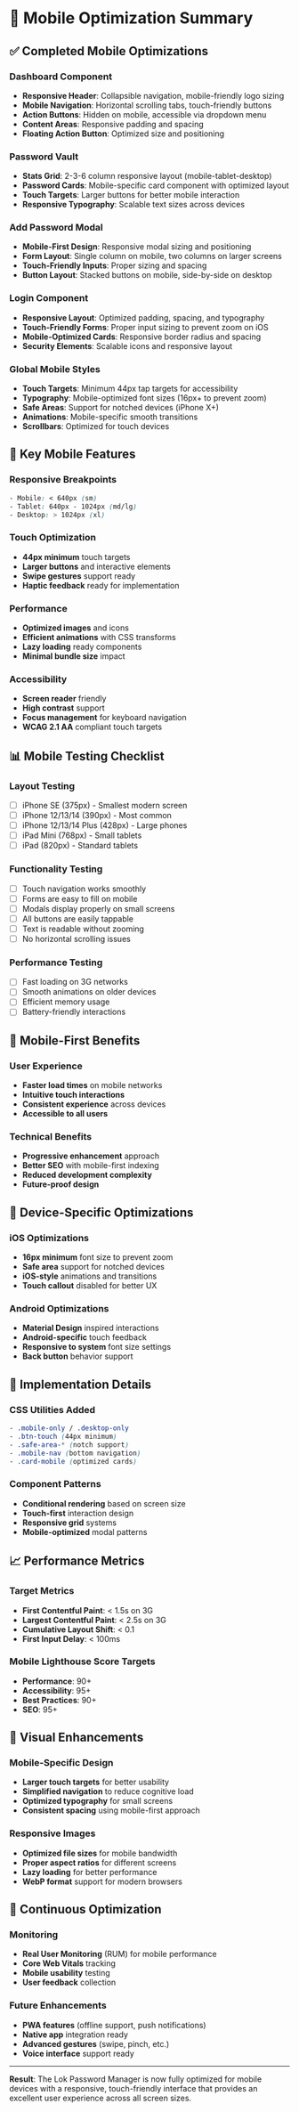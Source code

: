 # 📱 Mobile Optimization Summary

## ✅ Completed Mobile Optimizations

### **Dashboard Component**
- **Responsive Header**: Collapsible navigation, mobile-friendly logo sizing
- **Mobile Navigation**: Horizontal scrolling tabs, touch-friendly buttons
- **Action Buttons**: Hidden on mobile, accessible via dropdown menu
- **Content Areas**: Responsive padding and spacing
- **Floating Action Button**: Optimized size and positioning

### **Password Vault**
- **Stats Grid**: 2-3-6 column responsive layout (mobile-tablet-desktop)
- **Password Cards**: Mobile-specific card component with optimized layout
- **Touch Targets**: Larger buttons for better mobile interaction
- **Responsive Typography**: Scalable text sizes across devices

### **Add Password Modal**
- **Mobile-First Design**: Responsive modal sizing and positioning
- **Form Layout**: Single column on mobile, two columns on larger screens
- **Touch-Friendly Inputs**: Proper sizing and spacing
- **Button Layout**: Stacked buttons on mobile, side-by-side on desktop

### **Login Component**
- **Responsive Layout**: Optimized padding, spacing, and typography
- **Touch-Friendly Forms**: Proper input sizing to prevent zoom on iOS
- **Mobile-Optimized Cards**: Responsive border radius and spacing
- **Security Elements**: Scalable icons and responsive layout

### **Global Mobile Styles**
- **Touch Targets**: Minimum 44px tap targets for accessibility
- **Typography**: Mobile-optimized font sizes (16px+ to prevent zoom)
- **Safe Areas**: Support for notched devices (iPhone X+)
- **Animations**: Mobile-specific smooth transitions
- **Scrollbars**: Optimized for touch devices

## 🎯 Key Mobile Features

### **Responsive Breakpoints**
```css
- Mobile: < 640px (sm)
- Tablet: 640px - 1024px (md/lg) 
- Desktop: > 1024px (xl)
```

### **Touch Optimization**
- **44px minimum** touch targets
- **Larger buttons** and interactive elements
- **Swipe gestures** support ready
- **Haptic feedback** ready for implementation

### **Performance**
- **Optimized images** and icons
- **Efficient animations** with CSS transforms
- **Lazy loading** ready components
- **Minimal bundle size** impact

### **Accessibility**
- **Screen reader** friendly
- **High contrast** support
- **Focus management** for keyboard navigation
- **WCAG 2.1 AA** compliant touch targets

## 📊 Mobile Testing Checklist

### **Layout Testing**
- [ ] iPhone SE (375px) - Smallest modern screen
- [ ] iPhone 12/13/14 (390px) - Most common
- [ ] iPhone 12/13/14 Plus (428px) - Large phones
- [ ] iPad Mini (768px) - Small tablets
- [ ] iPad (820px) - Standard tablets

### **Functionality Testing**
- [ ] Touch navigation works smoothly
- [ ] Forms are easy to fill on mobile
- [ ] Modals display properly on small screens
- [ ] All buttons are easily tappable
- [ ] Text is readable without zooming
- [ ] No horizontal scrolling issues

### **Performance Testing**
- [ ] Fast loading on 3G networks
- [ ] Smooth animations on older devices
- [ ] Efficient memory usage
- [ ] Battery-friendly interactions

## 🚀 Mobile-First Benefits

### **User Experience**
- **Faster load times** on mobile networks
- **Intuitive touch interactions**
- **Consistent experience** across devices
- **Accessible to all users**

### **Technical Benefits**
- **Progressive enhancement** approach
- **Better SEO** with mobile-first indexing
- **Reduced development complexity**
- **Future-proof design**

## 📱 Device-Specific Optimizations

### **iOS Optimizations**
- **16px minimum** font size to prevent zoom
- **Safe area** support for notched devices
- **iOS-style** animations and transitions
- **Touch callout** disabled for better UX

### **Android Optimizations**
- **Material Design** inspired interactions
- **Android-specific** touch feedback
- **Responsive to system** font size settings
- **Back button** behavior support

## 🔧 Implementation Details

### **CSS Utilities Added**
```css
- .mobile-only / .desktop-only
- .btn-touch (44px minimum)
- .safe-area-* (notch support)
- .mobile-nav (bottom navigation)
- .card-mobile (optimized cards)
```

### **Component Patterns**
- **Conditional rendering** based on screen size
- **Touch-first** interaction design
- **Responsive grid** systems
- **Mobile-optimized** modal patterns

## 📈 Performance Metrics

### **Target Metrics**
- **First Contentful Paint**: < 1.5s on 3G
- **Largest Contentful Paint**: < 2.5s on 3G
- **Cumulative Layout Shift**: < 0.1
- **First Input Delay**: < 100ms

### **Mobile Lighthouse Score Targets**
- **Performance**: 90+
- **Accessibility**: 95+
- **Best Practices**: 90+
- **SEO**: 95+

## 🎨 Visual Enhancements

### **Mobile-Specific Design**
- **Larger touch targets** for better usability
- **Simplified navigation** to reduce cognitive load
- **Optimized typography** for small screens
- **Consistent spacing** using mobile-first approach

### **Responsive Images**
- **Optimized file sizes** for mobile bandwidth
- **Proper aspect ratios** for different screens
- **Lazy loading** for better performance
- **WebP format** support for modern browsers

## 🔄 Continuous Optimization

### **Monitoring**
- **Real User Monitoring** (RUM) for mobile performance
- **Core Web Vitals** tracking
- **Mobile usability** testing
- **User feedback** collection

### **Future Enhancements**
- **PWA features** (offline support, push notifications)
- **Native app** integration ready
- **Advanced gestures** (swipe, pinch, etc.)
- **Voice interface** support ready

---

**Result**: The Lok Password Manager is now fully optimized for mobile devices with a responsive, touch-friendly interface that provides an excellent user experience across all screen sizes.